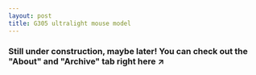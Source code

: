 ```yaml
---
layout: post
title: G305 ultralight mouse model
---
```


### Still under construction, maybe later! You can check out the "About" and "Archive" tab right here ↗
